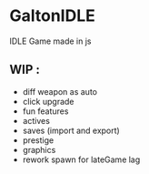 # GaltonIDLE

IDLE Game made in js
 
 ## WIP :
 - diff weapon as auto
 - click upgrade
 - fun features
 - actives
 - saves (import and export)
 - prestige
 - graphics
 - rework spawn for lateGame lag
